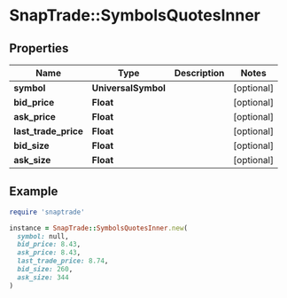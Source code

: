 # SnapTrade::SymbolsQuotesInner

## Properties

| Name | Type | Description | Notes |
| ---- | ---- | ----------- | ----- |
| **symbol** | **UniversalSymbol** |  | [optional] |
| **bid_price** | **Float** |  | [optional] |
| **ask_price** | **Float** |  | [optional] |
| **last_trade_price** | **Float** |  | [optional] |
| **bid_size** | **Float** |  | [optional] |
| **ask_size** | **Float** |  | [optional] |

## Example

```ruby
require 'snaptrade'

instance = SnapTrade::SymbolsQuotesInner.new(
  symbol: null,
  bid_price: 8.43,
  ask_price: 8.43,
  last_trade_price: 8.74,
  bid_size: 260,
  ask_size: 344
)
```

